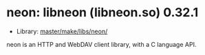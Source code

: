# neon: libneon (libneon.so) 0.32.1
 - Library: [master/make/libs/neon/](https://github.com/Freetz-NG/freetz-ng/tree/master/make/libs/neon/)

neon is an HTTP and WebDAV client library, with a C language API.
